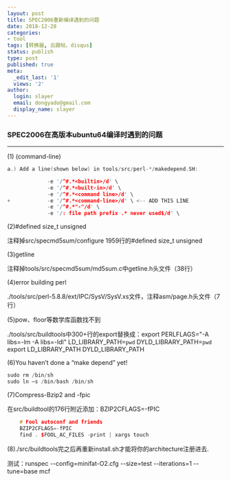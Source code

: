 ```yaml
---
layout: post
title: SPEC2006重新编译遇到的问题
date: 2018-12-28
categories:
- tool
tags: [转换器, 云跟帖，disqus]
status: publish
type: post
published: true
meta:
  _edit_last: '1'
  views: '2'
author:
  login: slayer
  email: dongyado@gmail.com
  display_name: slayer
---
```


### SPEC2006在高版本ubuntu64编译时遇到的问题

---
(1) (command-line)
  
```cpp
a.) Add a line(shown below) in tools/src/perl-*/makedepend.SH:

             -e '/^#.*<builtin>/d' \
             -e '/^#.*<built-in>/d' \
             -e '/^#.*<command line>/d' \
+            -e '/^#.*<command-line>/d' \ <-- ADD THIS LINE
             -e '/^#.*"-"/d' \
             -e '/: file path prefix .* never used$/d' \
```

(2)#defined size_t unsigned

注释掉src/specmd5sum/configure 1959行的#defined size_t unsigned

(3)getline

注释掉tools/src/specmd5sum/md5sum.c中getline.h头文件（38行）

(4)error building perl

./tools/src/perl-5.8.8/ext/IPC/SysV/SysV.xs文件，注释asm/page.h头文件（7行）

(5)pow、floor等数学库函数找不到

./tools/src/buildtools中300+行的export替换成：export PERLFLAGS="-A libs=-lm -A libs=-ldl"
 LD_LIBRARY_PATH=`pwd`
 DYLD_LIBRARY_PATH=`pwd`
 export LD_LIBRARY_PATH DYLD_LIBRARY_PATH

(6)You haven’t done a “make depend” yet!

```cpp
sudo rm /bin/sh
sudo ln –s /bin/bash /bin/sh
```

(7)Compress-Bzip2 and -fpic

在src/buildtool的176行附近添加：BZIP2CFLAGS=-fPIC

```cpp
    # Fool autoconf and friends
    BZIP2CFLAGS=-fPIC
    find . $FOOL_AC_FILES -print | xargs touch
```

(8)./src/buildtools完之后再重新install.sh才能将你的architecture注册进去.

测试：runspec --config=minifat-O2.cfg --size=test --iterations=1 --tune=base mcf



